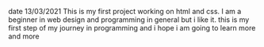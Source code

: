 date 13/03/2021
This is my first project working on html and css. I am a beginner 
in web design and programming in general but i like it. this is my first
step of my journey in programming and i hope i am going to learn more and more
